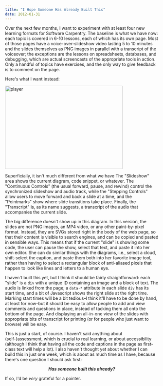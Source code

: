 ```yaml
---
title: "I Hope Someone Has Already Built This"
date: 2012-01-31
---
```

Over the next few months, I want to experiment with at least four new learning formats for Software Carpentry. The baseline is what we have now: each topic is covered in 6-10 lessons, each of which has its own page. Most of those pages have a voice-over-slideshow video lasting 5 to 10 minutes and the slides themselves as PNG images in parallel with a transcript of the voiceover; the exceptions are the lessons on spreadsheets, databases, and debugging, which are actual screencasts of the appropriate tools in action. Only a handful of topics have exercises, and the only way to give feedback is to comment on the page.

Here's what I want instead:

<img alt="player" src="@root/files/2012/01/player.png" width="386" height="273" class="centered">

Superficially, it isn't much different from what we have The "Slideshow" area shows the current diagram, code snippet, or whatever. The "Continuous Controls" (the usual forward, pause, and rewind) control the synchronized slideshow and audio track, while the "Stepping Controls" allow users to move forward and back a slide at a time, and the "Pointmarks" show where slide transitions take place. Finally, the "Transcript" is, as its name suggests, a transcript of the audio that accompanies the current slide.

The big difference doesn't show up in this diagram. In this version, the slides are not PNG images, an MP4 video, or any other paint-by-pixel format. Instead, they are SVGs stored right in the body of the web page, so that their content is visible to search engines, and can be copied and pasted in sensible ways. This means that if the current "slide" is showing some code, the user can pause the show, select that text, and paste it into her own editor. She can do similar things with the diagrams, i.e., select a cloud, shift-select the caption, and paste them both into her favorite image tool, rather than having to select a rectangular block of anti-aliased pixels that happen to look like lines and letters to a human eye.

I haven't built this yet, but I think it should be fairly straightforward: each "slide" is a <code>div</code> with a unique ID containing an image and a block of text. The audio is linked from the page; a <code>data-*</code> attribute in each slide <code>div</code> has its start time, and a bit of Javascript shows the right slide at the right time. Marking start times will be a bit tedious–I think it'll have to be done by hand, at least for now–but it should be easy to allow people to add and view comments and questions in place, instead of tacking them all onto the bottom of the page. And displaying an all-in-one view of the slides with appropriate bits of transcript for printing (or for people who just want to browse) will be easy.

This is just a start, of course. I haven't said anything about (self-)assessment, which is crucial to real learning, or about accessibility (although I think that having all the code and captions in the page as first-class text will help a lot). I also haven't thought yet about whether I can build this in just one week, which is about as much time as I have, because there's one question I should ask first:
<div align="center">

<strong><em>Has someone built this already?</em></strong>

</div>
If so, I'd be <em>very</em> grateful for a pointer.
